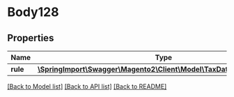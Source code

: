 # Body128

## Properties
Name | Type | Description | Notes
------------ | ------------- | ------------- | -------------
**rule** | [**\SpringImport\Swagger\Magento2\Client\Model\TaxDataTaxRuleInterface**](TaxDataTaxRuleInterface.md) |  | 

[[Back to Model list]](../README.md#documentation-for-models) [[Back to API list]](../README.md#documentation-for-api-endpoints) [[Back to README]](../README.md)



